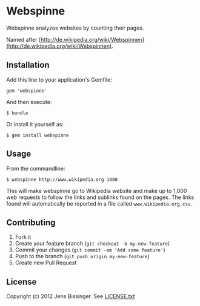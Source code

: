 # Webspinne

Webspinne analyzes websites by counting their pages.

Named after [http://de.wikipedia.org/wiki/Webspinnen](http://de.wikipedia.org/wiki/Webspinnen).

## Installation

Add this line to your application's Gemfile:

    gem 'webspinne'

And then execute:

    $ bundle

Or install it yourself as:

    $ gem install webspinne

## Usage

From the commandline:

    $ webspinne http://www.wikipedia.org 1000

This will make webspinne go to Wikipedia website and make up to 1,000 web requests to follow the links and sublinks found on the pages. The links found will automatically be reported in a file called `www.wikipedia.org.csv`.

## Contributing

1. Fork it
2. Create your feature branch (`git checkout -b my-new-feature`)
3. Commit your changes (`git commit -am 'Add some feature'`)
4. Push to the branch (`git push origin my-new-feature`)
5. Create new Pull Request

## License

Copyright (c) 2012 Jens Bissinger. See [LICENSE.txt](LICENSE.txt)

